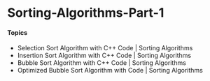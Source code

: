 # Sorting-Algorithms-Part-1
#### Topics
* Selection Sort Algorithm with C++ Code | Sorting Algorithms
* Insertion Sort Algorithm with C++ Code | Sorting Algorithms
* Bubble Sort Algorithm with C++ Code | Sorting Algorithms
* Optimized Bubble Sort Algorithm with Code | Sorting Algorithms
##
